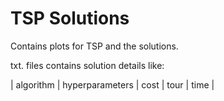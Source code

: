 # TSP Solutions

Contains plots for TSP and the solutions.

txt. files contains solution details like:

| algorithm | hyperparameters | cost | tour | time |

